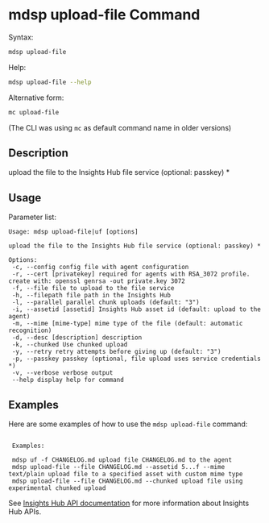 # mdsp upload-file Command

Syntax:

```bash
mdsp upload-file
```

Help:

```bash
mdsp upload-file --help
```

Alternative form:

```bash
mc upload-file
```

(The CLI was using `mc` as default command name in older versions)

## Description

upload the file to the Insights Hub file service (optional: passkey) *

## Usage

Parameter list:

```text
Usage: mdsp upload-file|uf [options]

upload the file to the Insights Hub file service (optional: passkey) *

Options:
 -c, --config config file with agent configuration
 -r, --cert [privatekey] required for agents with RSA_3072 profile. create with: openssl genrsa -out private.key 3072
 -f, --file file to upload to the file service
 -h, --filepath file path in the Insights Hub
 -l, --parallel parallel chunk uploads (default: "3")
 -i, --assetid [assetid] Insights Hub asset id (default: upload to the agent)
 -m, --mime [mime-type] mime type of the file (default: automatic recognition)
 -d, --desc [description] description
 -k, --chunked Use chunked upload
 -y, --retry retry attempts before giving up (default: "3")
 -p, --passkey passkey (optional, file upload uses service credentials *)
 -v, --verbose verbose output
 --help display help for command

```

## Examples

Here are some examples of how to use the `mdsp upload-file` command:

```text

 Examples:

 mdsp uf -f CHANGELOG.md upload file CHANGELOG.md to the agent
 mdsp upload-file --file CHANGELOG.md --assetid 5...f --mime text/plain upload file to a specified asset with custom mime type
 mdsp upload-file --file CHANGELOG.md --chunked upload file using experimental chunked upload

```

See [Insights Hub API documentation](https://documentation.mindsphere.io/MindSphere/apis/index.html) for more information about Insights Hub APIs.
